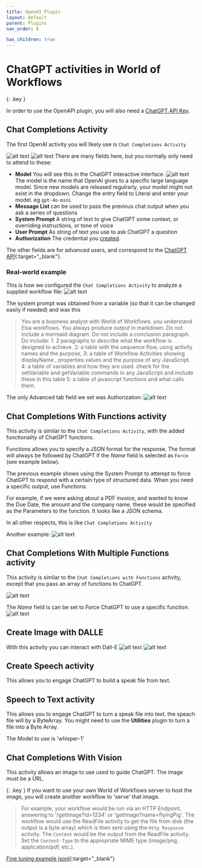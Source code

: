 ```yaml
---
title: OpenAI Plugin
layout: default
parent: Plugins
nav_order: 8

has_children: true
---
```

# ChatGPT activities in World of Workflows

{: .key }

In order to use the OpenAPI plugin, you will also need a [ChatGPT API Key](./OpenAIPluginAPIKey.html). 


## Chat Completions Activity

The first OpenAI activity you will likely use is `Chat Completions Activity`

![alt text](image-12.png)
![alt text](image-13.png)
There are many fields here, but you normally only need to attend to these:
- **Model** You will see this in the ChatGPT interactive interface. ![alt text](image-14.png) The model is the name that OpenAI gives to a specific large language model.  Since new models are released regulrarly, your model might not exist in the dropdown.  Change the entry field to Literal and enter your model.  eg `gpt-4o-mini`
- **Message List** can be used to pass the previous chat output when you ask a series of questions
- **System Prompt** A string of text to give ChatGPT some context, or overriding instructions, or tone of voice
- **User Prompt** As string of text you use to ask ChatGPT a question
- **Authorization** The credential you [created](../19_plugins/OpenAIPluginAPIKey.html).

The other fields are for advanced users, and correspond to the [ChatGPT API](https://platform.openai.com/docs/api-reference/introduction){:target="_blank"}.

### Real-world example

This is how we configured the `Chat Completions Activity` to analyze a supplied workflow file:
![alt text](image-16.png)

The system prompt was obtained from a variable (so that it can be changed easily if needed) and was this
> You are a business analyst with World of Workflows. you understand Elsa workflows. You always produce output in markdown. Do not include a mermaid diagram. Do not include a conclusion paragraph. Do include: 1. 2 paragraphs to describe what the workflow is designed to achieve. 2: a table with the sequence flow, using activity names and the purpose, 3: a table of Workflow Activities showing displayName , properties.values and the purpose of any JavaScript. 4: a table of variables and how they are used. check for the setVariable and getVariable commands in any JavaScript and include these in this table 5: a table of javascript functions and what calls them.

The only Advanced tab field we set was Authorization:
![alt text](image-17.png)

## Chat Completions With Functions activity

This activity is similar to the `Chat Completions Activity`, with the added functionality of ChatGPT functions.

Functions allows you to specify a JSON format for the response.  The format will always be followed by ChatGPT if the *Name* field is selected as `Force` (see example below).

The previous example shows using the System Prompt to attempt to force ChatGPT to respond with a certain type of structured data.  When you need a specific output, use Functions.

For example, if we were asking about a PDF invoice, and wanted to know the Due Date, the amount and the company name, these would be specified as the Parameters to the function.  It looks like a JSON schema.

In all other respects, this is like `Chat Completions Activity`

Another example:
![alt text](image-18.png)

## Chat Completions With Multiple Functions activity

This activity is similar to the `Chat Completions with Functions` activity, except that you pass an array of functions to ChatGPT.

![alt text](image-19.png)


The *Name* field is can be set to Force ChatGPT to use a specific function.
![alt text](image-20.png)


## Create Image with DALLE
With this activity you can interact with Dall-E
![alt text](image-21.png)
![alt text](image-22.png)


## Create Speech activity

This allows you to engage ChatGPT to build a speak file from text.

##  Speech to Text activity

This allows you to engage ChatGPT to turn a speak file into text.
the speach file will by a ByteArray.  You might need to use the **Utilities** plugin to turn a file into a Byte Array.

The Model to use is 'whisper-1'

## Chat Completions With Vision

This activity allows an image to use used to guide ChatGPT.  The image must be a URL.  

{: .key }
If you want to use your own World of Workflows server to host the image, you will create another workflow to 'serve' that image.  

> For example, your workflow would be run via an HTTP Endpoint, answering to '/getImage?id=1234' or 'getImage?name=flyingPig'.  The workflow would use the ReadFile activity to get the file from disk (the output is a byte array) which is then sent using the `Http Response` activity.  The `Content` would be the output from the ReadFile activity.  Set the `Content-Type` to the appropriate MIME type (image/png, application/pdf, etc.).


[Fine tuning example jsonl](../finetuning/wow16.jsonl){:target="_blank"}
